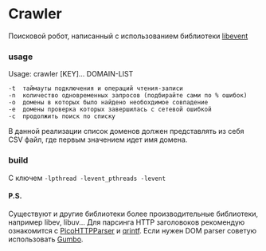 # Сrawler
Поисковой робот, написанный с использованием библиотеки [libevent]

### usage

Usage: crawler [KEY]... DOMAIN-LIST

	-t	таймауты подключения и операций чтения-записи
	-n	количество одновременных запросов (подбирайте сами по % ошибок)
	-o	домены в которых было найдено необохдимое совпадение
	-e	домены проверка которых завершилась с сетевой ошибкой
	-c	продолжить поиск по списку

В данной реализации список доменов должен представлять из себя CSV файл, где первым значением идет имя домена.

### build
С ключем `-lpthread -levent_pthreads -levent`

#### P.S.
Существуют и другие библиотеки более производительные библиотеки, например libev, libuv...
Для парсинга HTTP заголовоков рекомендую ознакомится с [PicoHTTPParser] и [qrintf].
Если нужен DOM parser советую использовать [Gumbo].

[libevent]: http://libevent.org
[Gumbo]: https://github.com/google/gumbo-parser
[PicoHTTPParser]: https://github.com/h2o/picohttpparser
[qrintf]: https://github.com/h2o/qrintf
